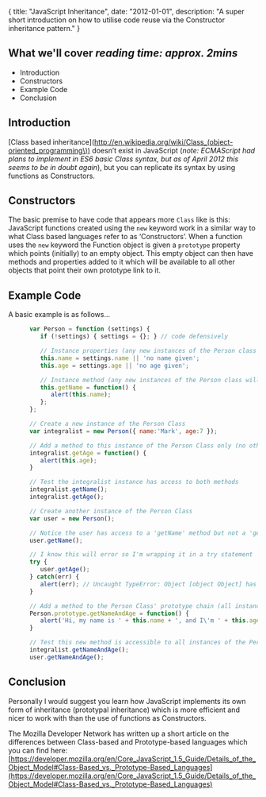{
  title: "JavaScript Inheritance",
  date:  "2012-01-01",
  description: "A super short introduction on how to utilise code reuse via the Constructor inheritance pattern."
}
 
## What we'll cover *reading time: approx. 2mins*

- Introduction
- Constructors
- Example Code
- Conclusion

## Introduction
[Class based inheritance](http://en.wikipedia.org/wiki/Class_(object-oriented_programming\)) doesn’t exist in JavaScript (*note: ECMAScript had plans to implement in ES6 basic Class syntax, but as of April 2012 this seems to be in doubt again*), but you can replicate its syntax by using functions as Constructors.

## Constructors
The basic premise to have code that appears more `Class` like is this: JavaScript functions created using the `new` keyword work in a similar way to what Class based languages refer to as ‘Constructors’. When a function uses the `new` keyword the Function object is given a `prototype` property which points (initially) to an empty object. This empty object can then have methods and properties added to it which will be available to all other objects that point their own prototype link to it.

## Example Code
A basic example is as follows…

```js
      var Person = function (settings) {
         if (!settings) { settings = {}; } // code defensively

         // Instance properties (any new instances of the Person class will have these properties)
         this.name = settings.name || 'no name given';
         this.age = settings.age || 'no age given';

         // Instance method (any new instances of the Person class will have this method)
         this.getName = function() {
            alert(this.name);
         };
      };

      // Create a new instance of the Person Class
      var integralist = new Person({ name:'Mark', age:7 });

      // Add a method to this instance of the Person Class only (no other instances created will have this method)
      integralist.getAge = function() {
         alert(this.age);
      }

      // Test the integralist instance has access to both methods
      integralist.getName();
      integralist.getAge();

      // Create another instance of the Person Class
      var user = new Person();

      // Notice the user has access to a 'getName' method but not a 'getAge' method
      user.getName();

      // I know this will error so I'm wrapping it in a try statement
      try {
         user.getAge();
      } catch(err) {
         alert(err); // Uncaught TypeError: Object [object Object] has no method 'getAge'
      }

      // Add a method to the Person Class' prototype chain (all instances of the Person Class will now get this method - even those already defined)
      Person.prototype.getNameAndAge = function() {
         alert('Hi, my name is ' + this.name + ', and I\'m ' + this.age + ' years old.');
      }

      // Test this new method is accessible to all instances of the Person Class
      integralist.getNameAndAge();
      user.getNameAndAge();
```


## Conclusion
Personally I would suggest you learn how JavaScript implements its own form of inheritance (prototypal inheritance) which is more efficient and nicer to work with than the use of functions as Constructors.

The Mozilla Developer Network has written up a short article on the differences between Class-based and Prototype-based languages which you can find here: [https://developer.mozilla.org/en/Core_JavaScript_1.5_Guide/Details_of_the_Object_Model#Class-Based_vs._Prototype-Based_Languages](https://developer.mozilla.org/en/Core_JavaScript_1.5_Guide/Details_of_the_Object_Model#Class-Based_vs._Prototype-Based_Languages)